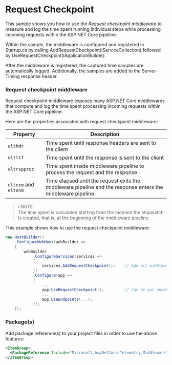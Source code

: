 # Request Checkpoint

This sample shows you how to use the _Request checkpoint middleware_ to measure and log the time spent running individual steps while processing incoming requests within the ASP.NET Core pipeline.

Within the sample, the middleware is configured and registered in Startup.cs by calling AddRequestCheckpoint(IServiceCollection) followed by UseRequestCheckpoint(IApplicationBuilder).

After the middleware is registered, the captured time samples are automatically logged. Additionally, the samples are added to the Server-Timing response header.

### Request checkpoint middleware

Request checkpoint middleware exposes many ASP.NET Core middlewares that compute and log the time spent processing incoming requests within the ASP.NET Core pipeline.

Here are the properties associated with request checkpoint middleware:

| Property              | Description                                                                 |
| --------------------- | --------------------------------------------------------------------- |
| `elthdr`             | Time spent until response headers are sent to the client |
| `eltltf`             | Time spent until the response is sent to the client |
| `eltrspproc`             | Time spent inside middleware pipeline to process the request and the response |
| `eltexm` and `eltenm`             | Time elapsed until the request exits the middleware pipeline and the response enters the middleware pipeline |

> :information_source: NOTE<br/>
> The time spent is calculated starting from the moment the stopwatch is created, that is, at the beginning of the middleware pipeline.

This example shows how to use the request checkpoint middleware:

```csharp
new HostBuilder()
    .ConfigureWebHost(webBuilder =>
    {
        webBuilder
            .ConfigureServices(services =>
            {
                services.AddRequestCheckpoint();    // Add all middlewares to the service collection
            })
            .Configure(app =>
            {
                ...
                app.UseRequestCheckpoint();         // Can be put anywhere inside pipeline
                ...
                app.UseEndpoints(...);
            });
    });
```

### Package(s)

Add package reference(s) to your project files in order to use the above features:

```xml
<ItemGroup>
  <PackageReference Include="Microsoft.AspNetCore.Telemetry.Middleware" Version="*" />
</ItemGroup>
```
